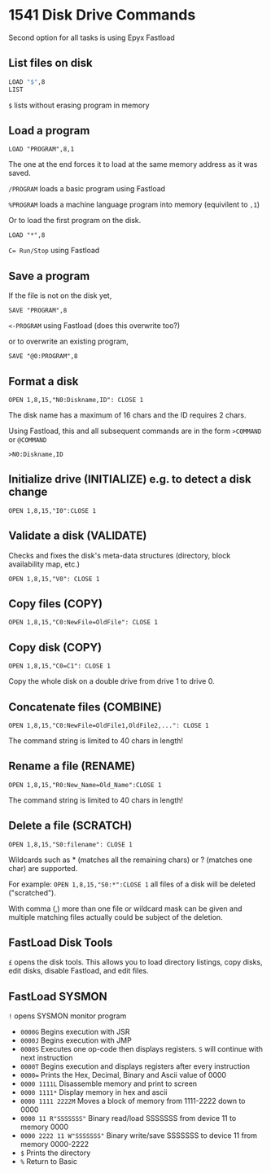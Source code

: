 # 1541 Disk Drive Commands

Second option for all tasks is using Epyx Fastload

## List files on disk

```sh
LOAD "$",8
LIST
```

`$` lists without erasing program in memory

## Load a program

`LOAD "PROGRAM",8,1`

The one at the end forces it to load at the same memory address as it was saved.

`/PROGRAM` loads a basic program using Fastload

`%PROGRAM` loads a machine language program into memory (equivilent to `,1`)

Or to load the first program on the disk.

`LOAD "*",8`

`C= Run/Stop` using Fastload

## Save a program

If the file is not on the disk yet,

`SAVE "PROGRAM",8`

`<-PROGRAM` using Fastload (does this overwrite too?)

or to overwrite an existing program,

`SAVE "@0:PROGRAM",8`

## Format a disk

`OPEN 1,8,15,"N0:Diskname,ID": CLOSE 1`

The disk name has a maximum of 16 chars and the ID requires 2 chars.

Using Fastload, this and all subsequent commands are in the form `>COMMAND` or `@COMMAND`

`>N0:Diskname,ID`

## Initialize drive (INITIALIZE) e.g. to detect a disk change

`OPEN 1,8,15,"I0":CLOSE 1`

## Validate a disk (VALIDATE)

Checks and fixes the disk's meta-data structures (directory, block availability map, etc.)

`OPEN 1,8,15,"V0": CLOSE 1`

## Copy files (COPY)

`OPEN 1,8,15,"C0:NewFile=OldFile": CLOSE 1`

## Copy disk (COPY)

`OPEN 1,8,15,"C0=C1": CLOSE 1`

Copy the whole disk on a double drive from drive 1 to drive 0.

## Concatenate files (COMBINE)

`OPEN 1,8,15,"C0:NewFile=OldFile1,OldFile2,...": CLOSE 1`

The command string is limited to 40 chars in length!

## Rename a file (RENAME)

`OPEN 1,8,15,"R0:New_Name=Old_Name":CLOSE 1`

The command string is limited to 40 chars in length!

## Delete a file (SCRATCH)

`OPEN 1,8,15,"S0:filename": CLOSE 1`

Wildcards such as * (matches all the remaining chars) or ? (matches one char) are supported.

For example: `OPEN 1,8,15,"S0:*":CLOSE 1` all files of a disk will be deleted ("scratched").

With comma (,) more than one file or wildcard mask can be given and multiple matching files actually could be subject of the deletion.

## FastLoad Disk Tools

`£` opens the disk tools. This allows you to load directory listings, copy disks, edit disks,
disable Fastload, and edit files.

## FastLoad SYSMON

`!` opens SYSMON monitor program

- `0000G` Begins execution with JSR
- `0000J` Begins execution with JMP
- `0000S` Executes one op-code then displays registers. `S` will continue with next instruction
- `0000T` Begins execution and displays registers after every instruction
- `0000=` Prints the Hex, Decimal, Binary and Ascii value of 0000
- `0000 1111L` Disassemble memory and print to screen
- `0000 1111*` Display memory in hex and ascii
- `0000 1111 2222M` Moves a block of memory from 1111-2222 down to 0000
- `0000 11 R"SSSSSSS"` Binary read/load SSSSSSS from device 11 to memory 0000
- `0000 2222 11 W"SSSSSSS"` Binary write/save SSSSSSS to device 11 from memory 0000-2222
- `$` Prints the directory
- `%` Return to Basic

